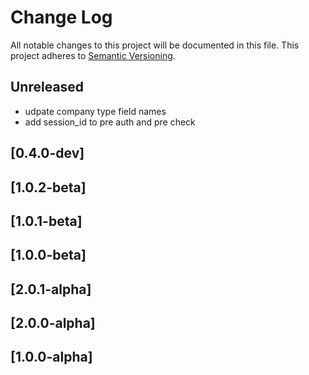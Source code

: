 # Change Log
All notable changes to this project will be documented in this file.
This project adheres to [Semantic Versioning](http://semver.org/).

## Unreleased

* udpate company type field names
* add session_id to pre auth and pre check

## [0.4.0-dev]
## [1.0.2-beta]
## [1.0.1-beta]
## [1.0.0-beta]
## [2.0.1-alpha]
## [2.0.0-alpha]
## [1.0.0-alpha]
